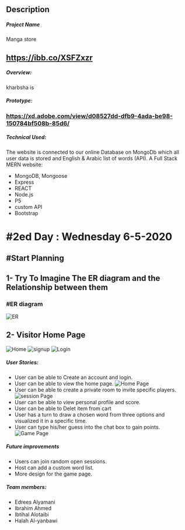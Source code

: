 
## Description

##### Project Name

Manga store 
## https://ibb.co/XSFZxzr
##### Overview:

kharbsha is 

##### Prototype:

### https://xd.adobe.com/view/d08527dd-dfb9-4ada-be98-150784bf508b-85d6/

##### Technical Used:

The website is connected to our online Database on MongoDb which all user data is stored and English & Arabic list of words (API). A Full Stack MERN website:

- MongoDB, Mongoose
- Express
- REACT
- Node.js
- P5
- custom API
- Bootstrap


# #2ed Day : Wednesday 6-5-2020

## #Start Planning

## 1- Try To Imagine The ER diagram and the Relationship between them

### #ER diagram

![ER](img/ER1.PNG)

## 2- Visitor Home Page


![Home](img/Home.PNG)
![signup](img/signup.png)
![Login](img/Login.png)





##### User Stories:

- User can be able to Create an account and login.
- User can be able to view the home page.
  ![Home Page](images/game3.PNG)
- User can be able to create a private room to invite specific players.
  ![session Page](images/game2.PNG)
- User can be able to view personal profile and score.
- User can be able to Delet item from cart 
- User has a turn to draw a chosen word from three options and visualized it in a specific time.
- User can type his/her guess into the chat box to gain points.
  ![Game Page](images/game1.PNG)

##### Future improvements

- Users can join random open sessions.
- Host can add a custom word list.
- More design for the game page.

##### Team members:

- Edrees Alyamani
- Ibrahim Ahmed
- Ibtihal Alotaibi
- Halah Al-yanbawi

